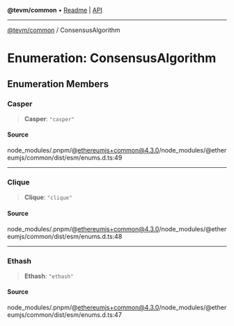 **@tevm/common** • [Readme](../README.md) \| [API](../globals.md)

***

[@tevm/common](../README.md) / ConsensusAlgorithm

# Enumeration: ConsensusAlgorithm

## Enumeration Members

### Casper

> **Casper**: `"casper"`

#### Source

node\_modules/.pnpm/@ethereumjs+common@4.3.0/node\_modules/@ethereumjs/common/dist/esm/enums.d.ts:49

***

### Clique

> **Clique**: `"clique"`

#### Source

node\_modules/.pnpm/@ethereumjs+common@4.3.0/node\_modules/@ethereumjs/common/dist/esm/enums.d.ts:48

***

### Ethash

> **Ethash**: `"ethash"`

#### Source

node\_modules/.pnpm/@ethereumjs+common@4.3.0/node\_modules/@ethereumjs/common/dist/esm/enums.d.ts:47
